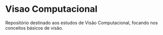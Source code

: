 # Visao Computacional

Repositório destinado aos estudos de Visão Computacional, focando nos conceitos básicos de visão.

